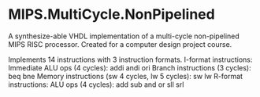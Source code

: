 # MIPS.MultiCycle.NonPipelined
A synthesize-able VHDL implementation of a multi-cycle non-pipelined MIPS RISC processor. Created for a computer design project course.

Implements 14 instructions with 3 instruction formats.
I-format instructions:
  Immediate ALU ops (4 cycles):
    addi
    andi
    ori
  Branch instructions (3 cycles):
    beq
    bne
  Memory instructions (sw 4 cycles, lw 5 cycles):
    sw
    lw
R-format instructions:
  ALU ops (4 cycles):
    add
    sub
    and
    or
    sll
    srl
